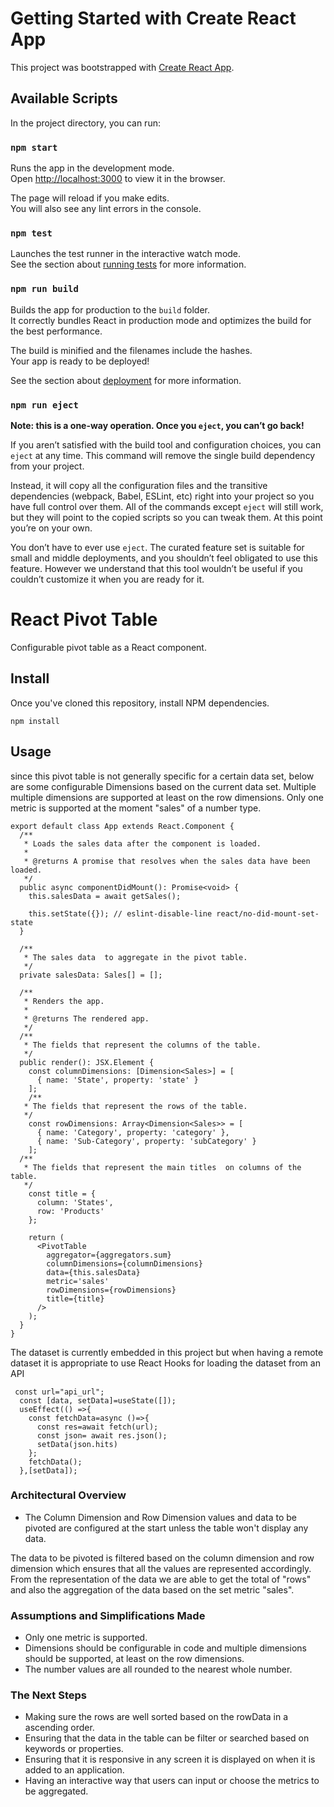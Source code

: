 

# Getting Started with Create React App

This project was bootstrapped with [Create React App](https://github.com/facebook/create-react-app).

## Available Scripts

In the project directory, you can run:

### `npm start`

Runs the app in the development mode.\
Open [http://localhost:3000](http://localhost:3000) to view it in the browser.

The page will reload if you make edits.\
You will also see any lint errors in the console.

### `npm test`

Launches the test runner in the interactive watch mode.\
See the section about [running tests](https://facebook.github.io/create-react-app/docs/running-tests) for more information.

### `npm run build`

Builds the app for production to the `build` folder.\
It correctly bundles React in production mode and optimizes the build for the best performance.

The build is minified and the filenames include the hashes.\
Your app is ready to be deployed!

See the section about [deployment](https://facebook.github.io/create-react-app/docs/deployment) for more information.

### `npm run eject`

**Note: this is a one-way operation. Once you `eject`, you can’t go back!**

If you aren’t satisfied with the build tool and configuration choices, you can `eject` at any time. This command will remove the single build dependency from your project.

Instead, it will copy all the configuration files and the transitive dependencies (webpack, Babel, ESLint, etc) right into your project so you have full control over them. All of the commands except `eject` will still work, but they will point to the copied scripts so you can tweak them. At this point you’re on your own.

You don’t have to ever use `eject`. The curated feature set is suitable for small and middle deployments, and you shouldn’t feel obligated to use this feature. However we understand that this tool wouldn’t be useful if you couldn’t customize it when you are ready for it.





# React Pivot Table
Configurable pivot table as a React component.

## Install
Once you've  cloned this repository, install NPM dependencies.
```Shell
npm install
```
## Usage
since this pivot table is not generally specific  for a certain data set, below are some configurable Dimensions 
based on the current data set. Multiple multiple dimensions are supported at least on the row dimensions.
Only one metric is supported at the moment "sales" of a number type.
```JSX
export default class App extends React.Component {
  /**
   * Loads the sales data after the component is loaded.
   *
   * @returns A promise that resolves when the sales data have been loaded.
   */
  public async componentDidMount(): Promise<void> {
    this.salesData = await getSales();

    this.setState({}); // eslint-disable-line react/no-did-mount-set-state
  }

  /**
   * The sales data  to aggregate in the pivot table.
   */
  private salesData: Sales[] = [];

  /**
   * Renders the app.
   *
   * @returns The rendered app.
   */
  /**
   * The fields that represent the columns of the table.
   */
  public render(): JSX.Element {
    const columnDimensions: [Dimension<Sales>] = [
      { name: 'State', property: 'state' }
    ];
    /**
   * The fields that represent the rows of the table.
   */
    const rowDimensions: Array<Dimension<Sales>> = [
      { name: 'Category', property: 'category' },
      { name: 'Sub-Category', property: 'subCategory' }
    ];
  /**
   * The fields that represent the main titles  on columns of the table.
   */
    const title = {
      column: 'States',
      row: 'Products'
    };

    return (
      <PivotTable
        aggregator={aggregators.sum}
        columnDimensions={columnDimensions}
        data={this.salesData}
        metric='sales'
        rowDimensions={rowDimensions}
        title={title}
      />
    );
  }
}
```
The dataset is currently embedded in this project but when having a remote dataset it is appropriate to use 
React Hooks for loading the dataset from an API

```JSX
 const url="api_url";
  const [data, setData]=useState([]);
  useEffect(() =>{
    const fetchData=async ()=>{
      const res=await fetch(url);
      const json= await res.json();
      setData(json.hits)
    };
    fetchData();
  },[setData]);
```
### Architectural Overview
* The Column Dimension and Row Dimension values  and data to be pivoted are configured at the start unless the table won't display any data.

The data to be pivoted is filtered based on the column dimension and row dimension which ensures that all the values are represented accordingly. From the representation of the data we are able to get the total of  "rows" and also the aggregation of the data based on the set metric "sales".

### Assumptions and Simplifications Made
* Only one metric is supported.
* Dimensions should be configurable in code and multiple dimensions should be supported, at least on the row dimensions.
* The number values are all rounded to the nearest whole number.

### The Next Steps
* Making sure the rows are well sorted based on the rowData in a ascending order.
* Ensuring that the data in the table can be filter or searched based  on keywords or properties.
* Ensuring that it is responsive in any screen it is displayed on when it is added to an application.
* Having an interactive way that users can input or choose the metrics to be aggregated.